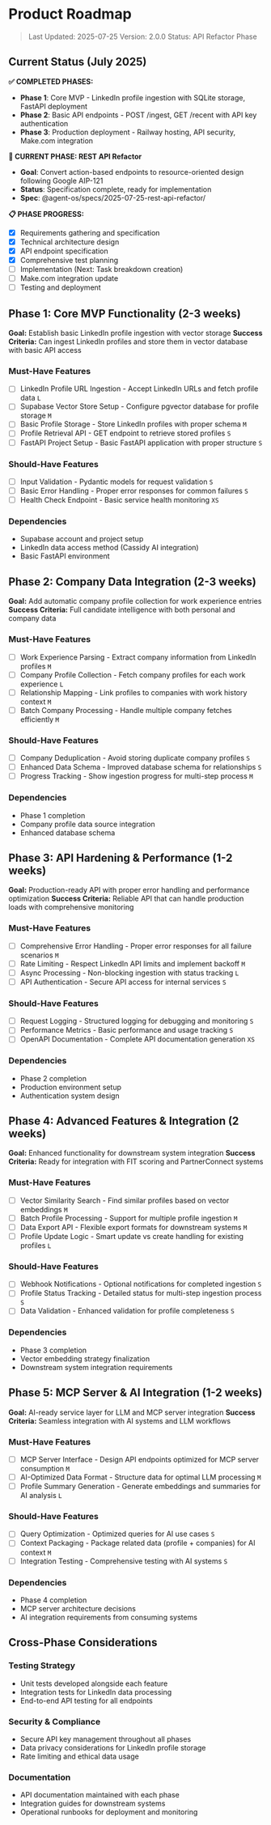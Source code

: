 # Product Roadmap

> Last Updated: 2025-07-25
> Version: 2.0.0
> Status: API Refactor Phase

## Current Status (July 2025)

**✅ COMPLETED PHASES:**
- **Phase 1**: Core MVP - LinkedIn profile ingestion with SQLite storage, FastAPI deployment
- **Phase 2**: Basic API endpoints - POST /ingest, GET /recent with API key authentication
- **Phase 3**: Production deployment - Railway hosting, API security, Make.com integration

**🚧 CURRENT PHASE: REST API Refactor**
- **Goal**: Convert action-based endpoints to resource-oriented design following Google AIP-121
- **Status**: Specification complete, ready for implementation
- **Spec**: @agent-os/specs/2025-07-25-rest-api-refactor/

**📋 PHASE PROGRESS:**
- [x] Requirements gathering and specification
- [x] Technical architecture design
- [x] API endpoint specification
- [x] Comprehensive test planning
- [ ] Implementation (Next: Task breakdown creation)
- [ ] Make.com integration update
- [ ] Testing and deployment

## Phase 1: Core MVP Functionality (2-3 weeks)

**Goal:** Establish basic LinkedIn profile ingestion with vector storage
**Success Criteria:** Can ingest LinkedIn profiles and store them in vector database with basic API access

### Must-Have Features

- [ ] LinkedIn Profile URL Ingestion - Accept LinkedIn URLs and fetch profile data `L`
- [ ] Supabase Vector Store Setup - Configure pgvector database for profile storage `M`
- [ ] Basic Profile Storage - Store LinkedIn profiles with proper schema `M`
- [ ] Profile Retrieval API - GET endpoint to retrieve stored profiles `S`
- [ ] FastAPI Project Setup - Basic FastAPI application with proper structure `S`

### Should-Have Features

- [ ] Input Validation - Pydantic models for request validation `S`
- [ ] Basic Error Handling - Proper error responses for common failures `S`
- [ ] Health Check Endpoint - Basic service health monitoring `XS`

### Dependencies

- Supabase account and project setup
- LinkedIn data access method (Cassidy AI integration)
- Basic FastAPI environment

## Phase 2: Company Data Integration (2-3 weeks)

**Goal:** Add automatic company profile collection for work experience entries
**Success Criteria:** Full candidate intelligence with both personal and company data

### Must-Have Features

- [ ] Work Experience Parsing - Extract company information from LinkedIn profiles `M`
- [ ] Company Profile Collection - Fetch company profiles for each work experience `L`
- [ ] Relationship Mapping - Link profiles to companies with work history context `M`
- [ ] Batch Company Processing - Handle multiple company fetches efficiently `M`

### Should-Have Features

- [ ] Company Deduplication - Avoid storing duplicate company profiles `S`
- [ ] Enhanced Data Schema - Improved database schema for relationships `S`
- [ ] Progress Tracking - Show ingestion progress for multi-step process `M`

### Dependencies

- Phase 1 completion
- Company profile data source integration
- Enhanced database schema

## Phase 3: API Hardening & Performance (1-2 weeks)

**Goal:** Production-ready API with proper error handling and performance optimization
**Success Criteria:** Reliable API that can handle production loads with comprehensive monitoring

### Must-Have Features

- [ ] Comprehensive Error Handling - Proper error responses for all failure scenarios `M`
- [ ] Rate Limiting - Respect LinkedIn API limits and implement backoff `M`
- [ ] Async Processing - Non-blocking ingestion with status tracking `L`
- [ ] API Authentication - Secure API access for internal services `S`

### Should-Have Features

- [ ] Request Logging - Structured logging for debugging and monitoring `S`
- [ ] Performance Metrics - Basic performance and usage tracking `S`
- [ ] OpenAPI Documentation - Complete API documentation generation `XS`

### Dependencies

- Phase 2 completion
- Production environment setup
- Authentication system design

## Phase 4: Advanced Features & Integration (2 weeks)

**Goal:** Enhanced functionality for downstream system integration
**Success Criteria:** Ready for integration with FIT scoring and PartnerConnect systems

### Must-Have Features

- [ ] Vector Similarity Search - Find similar profiles based on vector embeddings `M`
- [ ] Batch Profile Processing - Support for multiple profile ingestion `M`
- [ ] Data Export API - Flexible export formats for downstream systems `M`
- [ ] Profile Update Logic - Smart update vs create handling for existing profiles `L`

### Should-Have Features

- [ ] Webhook Notifications - Optional notifications for completed ingestion `S`
- [ ] Profile Status Tracking - Detailed status for multi-step ingestion process `S`
- [ ] Data Validation - Enhanced validation for profile completeness `S`

### Dependencies

- Phase 3 completion
- Vector embedding strategy finalization
- Downstream system integration requirements

## Phase 5: MCP Server & AI Integration (1-2 weeks)

**Goal:** AI-ready service layer for LLM and MCP server integration
**Success Criteria:** Seamless integration with AI systems and LLM workflows

### Must-Have Features

- [ ] MCP Server Interface - Design API endpoints optimized for MCP server consumption `M`
- [ ] AI-Optimized Data Format - Structure data for optimal LLM processing `M`
- [ ] Profile Summary Generation - Generate embeddings and summaries for AI analysis `L`

### Should-Have Features

- [ ] Query Optimization - Optimized queries for AI use cases `S`
- [ ] Context Packaging - Package related data (profile + companies) for AI context `M`
- [ ] Integration Testing - Comprehensive testing with AI systems `S`

### Dependencies

- Phase 4 completion
- MCP server architecture decisions
- AI integration requirements from consuming systems

## Cross-Phase Considerations

### Testing Strategy
- Unit tests developed alongside each feature
- Integration tests for LinkedIn data processing
- End-to-end API testing for all endpoints

### Security & Compliance
- Secure API key management throughout all phases
- Data privacy considerations for LinkedIn profile storage
- Rate limiting and ethical data usage

### Documentation
- API documentation maintained with each phase
- Integration guides for downstream systems
- Operational runbooks for deployment and monitoring
